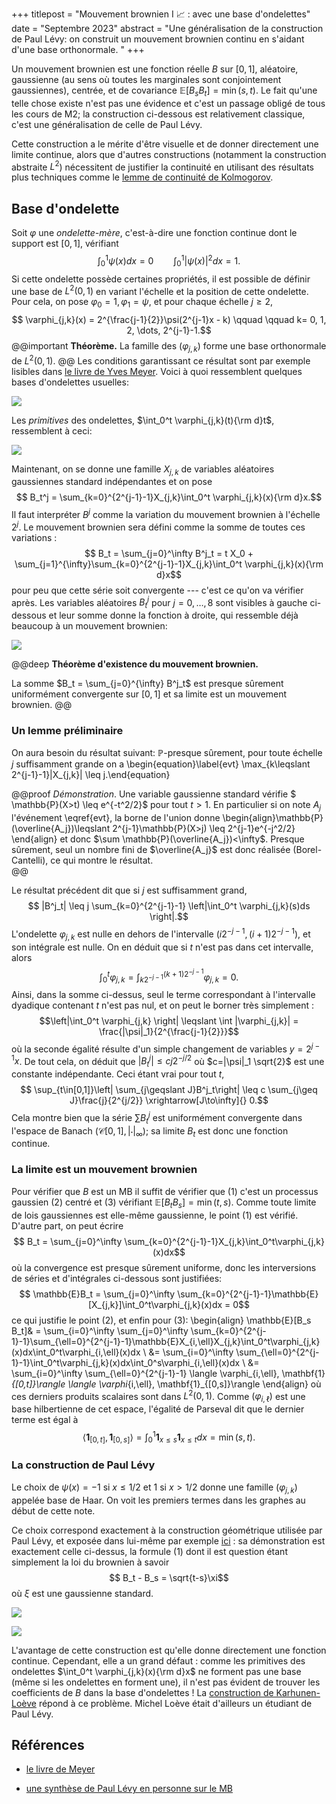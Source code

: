 +++
titlepost = "Mouvement brownien I 📈 : avec une base d'ondelettes"
date = "Septembre 2023"
abstract = "Une généralisation de la construction de Paul Lévy: on construit un mouvement brownien continu en s'aidant d'une base orthonormale.  "
+++


Un mouvement brownien est une fonction réelle $B$ sur $[0,1]$, aléatoire, gaussienne (au sens où toutes les marginales sont conjointement gaussiennes), centrée, et de covariance $\mathbb{E}[B_s B_t] = \min(s,t)$. Le fait qu'une telle chose existe n'est pas une évidence et c'est un passage obligé de tous les cours de M2; la construction ci-dessous est relativement classique, c'est une généralisation de celle de Paul Lévy. 

Cette construction a le mérite d'être visuelle et de donner directement une limite continue, alors que d'autres constructions (notamment la construction abstraite $L^2$) nécessitent de justifier la continuité en utilisant des résultats plus techniques comme le [lemme de continuité de Kolmogorov](https://en.wikipedia.org/wiki/Kolmogorov_continuity_theorem#:~:text=In%20mathematics%2C%20the%20Kolmogorov%20continuity,Soviet%20mathematician%20Andrey%20Nikolaevich%20Kolmogorov.). 

## Base d'ondelette

Soit $\varphi$ une *ondelette-mère*, c'est-à-dire une fonction continue dont le support est $[0,1]$, vérifiant
$$ \int_0^1 \psi(x)dx = 0 \qquad \int_0^1 |\psi(x)|^2 dx = 1.$$
Si cette ondelette possède certaines propriétés, il est possible de définir une base de $L^2(0,1)$ en variant l'échelle et la position de cette ondelette. Pour cela, on pose $\varphi_0 = 1, \varphi_1 = \psi$, et pour chaque échelle $j \geqslant 2$, 
$$ \varphi_{j,k}(x) = 2^{\frac{j-1}{2}}\psi(2^{j-1}x - k) \qquad \qquad k= 0, 1, 2, \dots, 2^{j-1}-1.$$
@@important
**Théorème.** La famille des $(\varphi_{j,k})$ forme une base orthonormale de $L^2(0,1)$. 
@@
Les conditions garantissant ce résultat sont par exemple lisibles dans [le livre de Yves Meyer](https://books.google.fr/books/about/Wavelets_and_Operators_Volume_1.html?id=y5L5HVlh3ngC&redir_esc=y). Voici à quoi ressemblent quelques bases d'ondelettes usuelles: 

![](/posts/img/wavelets.png)


Les *primitives* des ondelettes, $\int_0^t \varphi_{j,k}(t){\rm d}t$, ressemblent à ceci: 

![](/posts/img/wavelet_integrated.png)


Maintenant, on se donne une famille $X_{j,k}$ de variables aléatoires gaussiennes standard indépendantes et on pose
$$ B_t^j = \sum_{k=0}^{2^{j-1}-1}X_{j,k}\int_0^t \varphi_{j,k}(x){\rm d}x.$$
Il faut interpréter $B^j$ comme la variation du mouvement brownien à l'échelle $2^{j}$. Le mouvement brownien sera défini comme la somme de toutes ces variations : 
$$ B_t = \sum_{j=0}^\infty B^j_t = t X_0 + \sum_{j=1}^{\infty}\sum_{k=0}^{2^{j-1}-1}X_{j,k}\int_0^t \varphi_{j,k}(x){\rm d}x$$
pour peu que cette série soit convergente --- c'est ce qu'on va vérifier après. Les variables aléatoires $B^j_t$ pour $j=0, \dotsc, 8$ sont visibles à gauche ci-dessous et leur somme donne la fonction à droite, qui ressemble déjà beaucoup à un mouvement brownien: 

![](/posts/img/brownian.png)


@@deep 
**Théorème d'existence du mouvement brownien.**


La somme $B_t = \sum_{j=0}^{\infty} B^j_t$ est presque sûrement uniformément convergente sur $[0,1]$ et sa limite est un mouvement brownien. 
@@


### Un lemme préliminaire

On aura besoin du résultat suivant: $\mathbb{P}$-presque sûrement, pour toute échelle $j$ suffisamment grande on a 
\begin{equation}\label{evt} \max_{k\leqslant 2^{j-1}-1}|X_{j,k}| \leq j.\end{equation}
 

@@proof 
*Démonstration*. Une variable gaussienne standard vérifie $ \mathbb{P}(X>t) \leq e^{-t^2/2}$ pour tout $t>1$. En particulier si on note $A_j$ l'événement \eqref{evt}, la borne de l'union donne 
\begin{align}\mathbb{P}(\overline{A_j})\leqslant 2^{j-1}\mathbb{P}(X>j) \leq 2^{j-1}e^{-j^2/2}
\end{align}
et donc $\sum \mathbb{P}(\overline{A_j})<\infty$. Presque sûrement, seul un nombre fini de $\overline{A_j}$ est donc réalisée (Borel-Cantelli), ce qui montre le résultat.  
@@


Le résultat précédent dit que si $j$ est suffisamment grand,
$$ |B^j_t| \leq j \sum_{k=0}^{2^{j-1}-1} \left|\int_0^t \varphi_{j,k}(s)ds \right|.$$ 
L'ondelette $\varphi_{j,k}$ est nulle en dehors de l'intervalle $(i 2^{-j-1}, (i+1)2^{-j-1})$, et son intégrale est nulle. On en déduit que si $t$ n'est pas dans cet intervalle, alors
$$ \int_0^t\varphi_{j,k} = \int_{k2^{-j-1}}^{(k+1)2^{-j-1}} \varphi_{j,k} = 0.$$
Ainsi, dans la somme ci-dessus, seul le terme correspondant à l'intervalle dyadique contenant $t$ n'est pas nul, et on peut le borner très simplement : 
$$\left|\int_0^t \varphi_{j,k} \right| \leqslant \int |\varphi_{j,k}| = \frac{|\psi|_1}{2^{\frac{j-1}{2}}}$$ 
où la seconde égalité résulte d'un simple changement de variables $y = 2^{j-1}x$. 
De tout cela, on déduit que $|B^j_t| \leqslant c j 2^{-j/2}$ où $c=|\psi|_1 \sqrt{2}$ est une constante indépendante. Ceci étant vrai pour tout $t$, 
$$ \sup_{t\in[0,1]}\left| \sum_{j\geqslant J}B^j_t\right| \leq c \sum_{j\geq J}\frac{j}{2^{j/2}} \xrightarrow[J\to\infty]{} 0.$$
Cela montre bien que la série $\sum B^j_t$ est uniformément convergente dans l'espace de Banach $(\mathscr{C}[0,1], |\cdot|_{\infty})$; sa limite $B_t$ est donc une fonction continue. 

### La limite est un mouvement brownien

Pour vérifier que $B$ est un MB il suffit de vérifier que (1) c'est un processus gaussien (2) centré et (3) vérifiant $\mathbb{E}[B_t B_s] = \min(t,s)$. Comme toute limite de lois gaussiennes est elle-même gaussienne, le point (1) est vérifié. D'autre part, on peut écrire 
$$ B_t = \sum_{j=0}^\infty \sum_{k=0}^{2^{j-1}-1}X_{j,k}\int_0^t\varphi_{j,k}(x)dx$$
où la convergence est presque sûrement uniforme, donc les interversions de séries et d'intégrales ci-dessous sont justifiées: 
$$ \mathbb{E}B_t = \sum_{j=0}^\infty \sum_{k=0}^{2^{j-1}-1}\mathbb{E}[X_{j,k}]\int_0^t\varphi_{j,k}(x)dx = 0$$
ce qui justifie le point (2), et enfin pour (3):
\begin{align} \mathbb{E}[B_s B_t]& = \sum_{i=0}^\infty \sum_{j=0}^\infty \sum_{k=0}^{2^{j-1}-1}\sum_{\ell=0}^{2^{j-1}-1}\mathbb{E}X_{i,\ell}X_{j,k}\int_0^t\varphi_{j,k}(x)dx\int_0^t\varphi_{i,\ell}(x)dx \\
&= \sum_{i=0}^\infty \sum_{\ell=0}^{2^{j-1}-1}\int_0^t\varphi_{j,k}(x)dx\int_0^s\varphi_{i,\ell}(x)dx  \\
&= \sum_{i=0}^\infty \sum_{\ell=0}^{2^{j-1}-1} \langle \varphi_{i,\ell}, \mathbf{1}_{[0,t]}\rangle \langle \varphi_{i,\ell}, \mathbf{1}_{[0,s]}\rangle
\end{align}
où ces derniers produits scalaires sont dans $L^2(0,1)$. Comme $(\varphi_{i,\ell})$ est une base hilbertienne de cet espace, l'égalité de Parseval dit que le dernier terme est égal à 
$$\langle \mathbf{1}_{[0,t]}, \mathbf{1}_{[0,s]}\rangle = \int_0^{1}\mathbf{1}_{x\leqslant s}\mathbf{1}_{x\leqslant t}dx = \min(s,t).$$

### La construction de Paul Lévy 

Le choix de $\psi(x) = -1$ si $x \leq 1/2$ et $1$ si $x>1/2$ donne une famille $(\varphi_{j,k})$ appelée base de Haar. On voit les premiers termes dans les graphes au début de cette note. 

Ce choix correspond exactement à la construction géométrique utilisée par Paul Lévy, et exposée dans lui-même par exemple [ici](http://www.numdam.org/item/MSM_1954__126__1_0.pdf) : sa démonstration est exactement celle ci-dessus, la formule (1) dont il est question étant simplement la loi du brownien à savoir 
$$ B_t - B_s = \sqrt{t-s}\xi$$
où $\xi$ est une gaussienne standard. 

![](/posts/img/levy1.png)

![](/posts/img/levy2.png)



L'avantage de cette construction est qu'elle donne directement une fonction continue. Cependant, elle a un grand défaut : comme les primitives des ondelettes $\int_0^t \varphi_{j,k}(x){\rm d}x$ ne forment pas une base (même si les ondelettes en forment une), il n'est pas évident de trouver les coefficients de $B$ dans la base d'ondelettes ! La [construction de Karhunen-Loève](/posts/karhunen/) répond à ce problème. Michel Loève était d'ailleurs un étudiant de Paul Lévy. 

## Références

- [le livre de Meyer](https://books.google.fr/books/about/Wavelets_and_Operators_Volume_1.html?id=y5L5HVlh3ngC&redir_esc=y)

- [une synthèse de Paul Lévy en personne sur le MB](http://www.numdam.org/item/MSM_1954__126__1_0.pdf)
